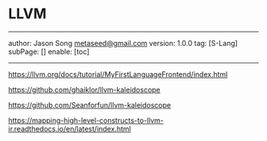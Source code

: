 # LLVM
---
author: Jason Song <metaseed@gmail.com>
version: 1.0.0
tag: [S-Lang]
subPage: []
enable: [toc]

---

https://llvm.org/docs/tutorial/MyFirstLanguageFrontend/index.html

https://github.com/ghaiklor/llvm-kaleidoscope

https://github.com/Seanforfun/llvm-kaleidoscope

https://mapping-high-level-constructs-to-llvm-ir.readthedocs.io/en/latest/index.html